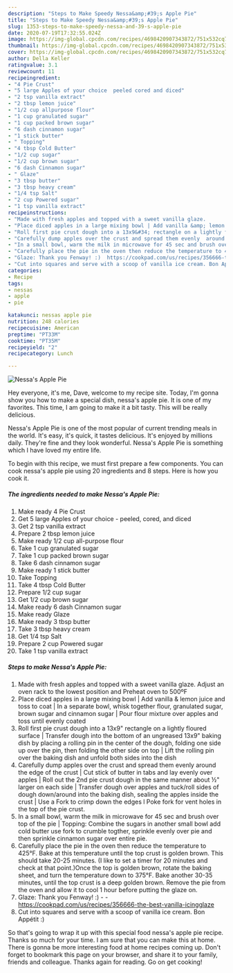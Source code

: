 ```yaml
---
description: "Steps to Make Speedy Nessa&amp;#39;s Apple Pie"
title: "Steps to Make Speedy Nessa&amp;#39;s Apple Pie"
slug: 1353-steps-to-make-speedy-nessa-and-39-s-apple-pie
date: 2020-07-19T17:32:55.024Z
image: https://img-global.cpcdn.com/recipes/4698420907343872/751x532cq70/nessas-apple-pie-recipe-main-photo.jpg
thumbnail: https://img-global.cpcdn.com/recipes/4698420907343872/751x532cq70/nessas-apple-pie-recipe-main-photo.jpg
cover: https://img-global.cpcdn.com/recipes/4698420907343872/751x532cq70/nessas-apple-pie-recipe-main-photo.jpg
author: Della Keller
ratingvalue: 3.1
reviewcount: 11
recipeingredient:
- "4 Pie Crust"
- "5 large Apples of your choice  peeled cored and diced"
- "2 tsp vanilla extract"
- "2 tbsp lemon juice"
- "1/2 cup allpurpose flour"
- "1 cup granulated sugar"
- "1 cup packed brown sugar"
- "6 dash cinnamon sugar"
- "1 stick butter"
- " Topping"
- "4 tbsp Cold Butter"
- "1/2 cup sugar"
- "1/2 cup brown sugar"
- "6 dash Cinnamon sugar"
- " Glaze"
- "3 tbsp butter"
- "3 tbsp heavy cream"
- "1/4 tsp Salt"
- "2 cup Powered sugar"
- "1 tsp vanilla extract"
recipeinstructions:
- "Made with fresh apples and topped with a sweet vanilla glaze.             Adjust an oven rack to the lowest position and Preheat oven to 500ºF"
- "Place diced apples in a large mixing bowl | Add vanilla &amp; lemon juice and toss to coat | In a separate bowl, whisk together flour, granulated sugar, brown sugar and cinnamon sugar | Pour flour mixture over apples and toss until evenly coated"
- "Roll first pie crust dough into a 13x9&#34; rectangle on a lightly floured surface | Transfer dough into the bottom of an ungreased 13x9&#34; baking dish by placing a rolling pin in the center of the dough, folding one side up over the pin, then folding the other side on top | Lift the rolling pin over the baking dish and unfold both sides into the dish"
- "Carefully dump apples over the crust and spread them evenly  around the edge of the crust | Cut stick of butter in tabs and lay evenly over apples | Roll out the 2nd pie crust dough in the same manner about ½&#34; larger on each side | Transfer dough over apples and tuck/roll sides of dough down/around into the baking dish, sealing the apples inside the crust | Use a Fork to crimp down the edges l Poke fork for vent holes in the top of the pie crust."
- "In a small bowl, warm the milk in microwave for 45 sec and brush over top of the pie | Topping: Combine the sugars in another small bowl add cold butter use fork to crumble togther, sprinkle evenly over pie and then sprinkle cinnamon sugar over entire pie."
- "Carefully place the pie in the oven then reduce the temperature to 425°F. Bake at this temperature until the top crust is golden brown. This should take 20-25 minutes. (I like to set a timer for 20 minutes and check at that point.)Once the top is golden brown, rotate the baking sheet, and turn the temperature down to 375°F. Bake another 30-35 minutes, until the top crust is a deep golden brown. Remove the pie from the oven and allow it to cool 1 hour before putting the glaze on."
- "Glaze: Thank you Fenway! :)  https://cookpad.com/us/recipes/356666-the-best-vanilla-icingglaze"
- "Cut into squares and serve with a scoop of vanilla ice cream. Bon Appétit :)"
categories:
- Recipe
tags:
- nessas
- apple
- pie

katakunci: nessas apple pie 
nutrition: 248 calories
recipecuisine: American
preptime: "PT33M"
cooktime: "PT35M"
recipeyield: "2"
recipecategory: Lunch

---
```



![Nessa&#39;s Apple Pie](https://img-global.cpcdn.com/recipes/4698420907343872/751x532cq70/nessas-apple-pie-recipe-main-photo.jpg)

Hey everyone, it's me, Dave, welcome to my recipe site. Today, I'm gonna show you how to make a special dish, nessa&#39;s apple pie. It is one of my favorites. This time, I am going to make it a bit tasty. This will be really delicious.



Nessa&#39;s Apple Pie is one of the most popular of current trending meals in the world. It's easy, it's quick, it tastes delicious. It's enjoyed by millions daily. They're fine and they look wonderful. Nessa&#39;s Apple Pie is something which I have loved my entire life.


To begin with this recipe, we must first prepare a few components. You can cook nessa&#39;s apple pie using 20 ingredients and 8 steps. Here is how you cook it.

<!--inarticleads1-->

##### The ingredients needed to make Nessa&#39;s Apple Pie:

1. Make ready 4 Pie Crust
1. Get 5 large Apples of your choice - peeled, cored, and diced
1. Get 2 tsp vanilla extract
1. Prepare 2 tbsp lemon juice
1. Make ready 1/2 cup all-purpose flour
1. Take 1 cup granulated sugar
1. Take 1 cup packed brown sugar
1. Take 6 dash cinnamon sugar
1. Make ready 1 stick butter
1. Take  Topping
1. Take 4 tbsp Cold Butter
1. Prepare 1/2 cup sugar
1. Get 1/2 cup brown sugar
1. Make ready 6 dash Cinnamon sugar
1. Make ready  Glaze
1. Make ready 3 tbsp butter
1. Take 3 tbsp heavy cream
1. Get 1/4 tsp Salt
1. Prepare 2 cup Powered sugar
1. Take 1 tsp vanilla extract




<!--inarticleads2-->

##### Steps to make Nessa&#39;s Apple Pie:

1. Made with fresh apples and topped with a sweet vanilla glaze.             Adjust an oven rack to the lowest position and Preheat oven to 500ºF
1. Place diced apples in a large mixing bowl | Add vanilla &amp; lemon juice and toss to coat | In a separate bowl, whisk together flour, granulated sugar, brown sugar and cinnamon sugar | Pour flour mixture over apples and toss until evenly coated
1. Roll first pie crust dough into a 13x9&#34; rectangle on a lightly floured surface | Transfer dough into the bottom of an ungreased 13x9&#34; baking dish by placing a rolling pin in the center of the dough, folding one side up over the pin, then folding the other side on top | Lift the rolling pin over the baking dish and unfold both sides into the dish
1. Carefully dump apples over the crust and spread them evenly  around the edge of the crust | Cut stick of butter in tabs and lay evenly over apples | Roll out the 2nd pie crust dough in the same manner about ½&#34; larger on each side | Transfer dough over apples and tuck/roll sides of dough down/around into the baking dish, sealing the apples inside the crust | Use a Fork to crimp down the edges l Poke fork for vent holes in the top of the pie crust.
1. In a small bowl, warm the milk in microwave for 45 sec and brush over top of the pie | Topping: Combine the sugars in another small bowl add cold butter use fork to crumble togther, sprinkle evenly over pie and then sprinkle cinnamon sugar over entire pie.
1. Carefully place the pie in the oven then reduce the temperature to 425°F. Bake at this temperature until the top crust is golden brown. This should take 20-25 minutes. (I like to set a timer for 20 minutes and check at that point.)Once the top is golden brown, rotate the baking sheet, and turn the temperature down to 375°F. Bake another 30-35 minutes, until the top crust is a deep golden brown. Remove the pie from the oven and allow it to cool 1 hour before putting the glaze on.
1. Glaze: Thank you Fenway! :) -  - https://cookpad.com/us/recipes/356666-the-best-vanilla-icingglaze
1. Cut into squares and serve with a scoop of vanilla ice cream. Bon Appétit :)




So that's going to wrap it up with this special food nessa&#39;s apple pie recipe. Thanks so much for your time. I am sure that you can make this at home. There is gonna be more interesting food at home recipes coming up. Don't forget to bookmark this page on your browser, and share it to your family, friends and colleague. Thanks again for reading. Go on get cooking!
